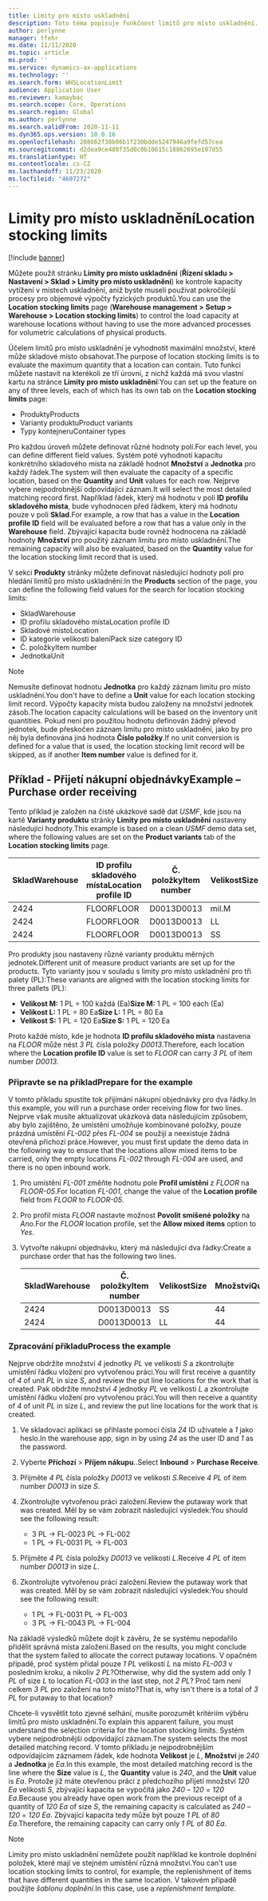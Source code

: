 ```yaml
---
title: Limity pro místo uskladnění
description: Toto téma popisuje funkčnost limitů pro místo uskladnění.
author: perlynne
manager: tfehr
ms.date: 11/11/2020
ms.topic: article
ms.prod: ''
ms.service: dynamics-ax-applications
ms.technology: ''
ms.search.form: WHSLocationLimit
audience: Application User
ms.reviewer: kamaybac
ms.search.scope: Core, Operations
ms.search.region: Global
ms.author: perlynne
ms.search.validFrom: 2020-11-11
ms.dyn365.ops.version: 10.0.16
ms.openlocfilehash: 208662f38b06b1f230bdde5247946a9fefd57cea
ms.sourcegitcommit: d2dea9ce480f35d0c0b10615c18862695e107d55
ms.translationtype: HT
ms.contentlocale: cs-CZ
ms.lasthandoff: 11/23/2020
ms.locfileid: "4607272"
---
```

# <a name="location-stocking-limits"></a><span data-ttu-id="2f9da-103">Limity pro místo uskladnění</span><span class="sxs-lookup"><span data-stu-id="2f9da-103">Location stocking limits</span></span>

[!include [banner](../includes/banner.md)]

<span data-ttu-id="2f9da-104">Můžete použít stránku **Limity pro místo uskladnění** (**Řízení skladu \> Nastavení \> Sklad \> Limity pro místo uskladnění**) ke kontrole kapacity vytížení v místech uskladnění, aniž byste museli používat pokročilejší procesy pro objemové výpočty fyzických produktů.</span><span class="sxs-lookup"><span data-stu-id="2f9da-104">You can use the **Location stocking limits** page (**Warehouse management \> Setup \> Warehouse \> Location stocking limits**) to control the load capacity at warehouse locations without having to use the more advanced processes for volumetric calculations of physical products.</span></span>

<span data-ttu-id="2f9da-105">Účelem limitů pro místo uskladnění je vyhodnotit maximální množství, které může skladové místo obsahovat.</span><span class="sxs-lookup"><span data-stu-id="2f9da-105">The purpose of location stocking limits is to evaluate the maximum quantity that a location can contain.</span></span> <span data-ttu-id="2f9da-106">Tuto funkci můžete nastavit na kterékoli ze tří úrovní, z nichž každá má svou vlastní kartu na stránce **Limity pro místo uskladnění**:</span><span class="sxs-lookup"><span data-stu-id="2f9da-106">You can set up the feature on any of three levels, each of which has its own tab on the **Location stocking limits** page:</span></span>

- <span data-ttu-id="2f9da-107">Produkty</span><span class="sxs-lookup"><span data-stu-id="2f9da-107">Products</span></span>
- <span data-ttu-id="2f9da-108">Varianty produktu</span><span class="sxs-lookup"><span data-stu-id="2f9da-108">Product variants</span></span>
- <span data-ttu-id="2f9da-109">Typy kontejneru</span><span class="sxs-lookup"><span data-stu-id="2f9da-109">Container types</span></span>

<span data-ttu-id="2f9da-110">Pro každou úroveň můžete definovat různé hodnoty polí.</span><span class="sxs-lookup"><span data-stu-id="2f9da-110">For each level, you can define different field values.</span></span> <span data-ttu-id="2f9da-111">Systém poté vyhodnotí kapacitu konkrétního skladového místa na základě hodnot **Množství** a **Jednotka** pro každý řádek.</span><span class="sxs-lookup"><span data-stu-id="2f9da-111">The system will then evaluate the capacity of a specific location, based on the **Quantity** and **Unit** values for each row.</span></span> <span data-ttu-id="2f9da-112">Nejprve vybere nejpodrobnější odpovídající záznam.</span><span class="sxs-lookup"><span data-stu-id="2f9da-112">It will select the most detailed matching record first.</span></span> <span data-ttu-id="2f9da-113">Například řádek, který má hodnotu v poli **ID profilu skladového místa**, bude vyhodnocen před řádkem, který má hodnotu pouze v poli **Sklad**.</span><span class="sxs-lookup"><span data-stu-id="2f9da-113">For example, a row that has a value in the **Location profile ID** field will be evaluated before a row that has a value only in the **Warehouse** field.</span></span> <span data-ttu-id="2f9da-114">Zbývající kapacita bude rovněž hodnocena na základě hodnoty **Množství** pro použitý záznam limitu pro místo uskladnění.</span><span class="sxs-lookup"><span data-stu-id="2f9da-114">The remaining capacity will also be evaluated, based on the **Quantity** value for the location stocking limit record that is used.</span></span>

<span data-ttu-id="2f9da-115">V sekci **Produkty** stránky můžete definovat následující hodnoty polí pro hledání limitů pro místo uskladnění:</span><span class="sxs-lookup"><span data-stu-id="2f9da-115">In the **Products** section of the page, you can define the following field values for the search for location stocking limits:</span></span>

- <span data-ttu-id="2f9da-116">Sklad</span><span class="sxs-lookup"><span data-stu-id="2f9da-116">Warehouse</span></span>
- <span data-ttu-id="2f9da-117">ID profilu skladového místa</span><span class="sxs-lookup"><span data-stu-id="2f9da-117">Location profile ID</span></span>
- <span data-ttu-id="2f9da-118">Skladové místo</span><span class="sxs-lookup"><span data-stu-id="2f9da-118">Location</span></span>
- <span data-ttu-id="2f9da-119">ID kategorie velikosti balení</span><span class="sxs-lookup"><span data-stu-id="2f9da-119">Pack size category ID</span></span>
- <span data-ttu-id="2f9da-120">Č. položky</span><span class="sxs-lookup"><span data-stu-id="2f9da-120">Item number</span></span>
- <span data-ttu-id="2f9da-121">Jednotka</span><span class="sxs-lookup"><span data-stu-id="2f9da-121">Unit</span></span>

> [!NOTE]
> <span data-ttu-id="2f9da-122">Nemusíte definovat hodnotu **Jednotka** pro každý záznam limitu pro místo uskladnění.</span><span class="sxs-lookup"><span data-stu-id="2f9da-122">You don't have to define a **Unit** value for each location stocking limit record.</span></span> <span data-ttu-id="2f9da-123">Výpočty kapacity místa budou založeny na množství jednotek zásob.</span><span class="sxs-lookup"><span data-stu-id="2f9da-123">The location capacity calculations will be based on the inventory unit quantities.</span></span> <span data-ttu-id="2f9da-124">Pokud není pro použitou hodnotu definován žádný převod jednotek, bude přeskočen záznam limitu pro místo uskladnění, jako by pro něj byla definována jiná hodnota **Číslo položky**.</span><span class="sxs-lookup"><span data-stu-id="2f9da-124">If no unit conversion is defined for a value that is used, the location stocking limit record will be skipped, as if another **Item number** value is defined for it.</span></span>

## <a name="example--purchase-order-receiving"></a><span data-ttu-id="2f9da-125">Příklad - Přijetí nákupní objednávky</span><span class="sxs-lookup"><span data-stu-id="2f9da-125">Example – Purchase order receiving</span></span>

<span data-ttu-id="2f9da-126">Tento příklad je založen na čisté ukázkové sadě dat *USMF*, kde jsou na kartě **Varianty produktu** stránky **Limity pro místo uskladnění** nastaveny následující hodnoty.</span><span class="sxs-lookup"><span data-stu-id="2f9da-126">This example is based on a clean *USMF* demo data set, where the following values are set on the **Product variants** tab of the **Location stocking limits** page.</span></span>

| <span data-ttu-id="2f9da-127">Sklad</span><span class="sxs-lookup"><span data-stu-id="2f9da-127">Warehouse</span></span> | <span data-ttu-id="2f9da-128">ID profilu skladového místa</span><span class="sxs-lookup"><span data-stu-id="2f9da-128">Location profile ID</span></span> | <span data-ttu-id="2f9da-129">Č. položky</span><span class="sxs-lookup"><span data-stu-id="2f9da-129">Item number</span></span> | <span data-ttu-id="2f9da-130">Velikost</span><span class="sxs-lookup"><span data-stu-id="2f9da-130">Size</span></span> | <span data-ttu-id="2f9da-131">Množství</span><span class="sxs-lookup"><span data-stu-id="2f9da-131">Quantity</span></span> | <span data-ttu-id="2f9da-132">Jednotka</span><span class="sxs-lookup"><span data-stu-id="2f9da-132">Unit</span></span> |
|-----------|---------------------|-------------|------|----------|------|
| <span data-ttu-id="2f9da-133">24</span><span class="sxs-lookup"><span data-stu-id="2f9da-133">24</span></span>        | <span data-ttu-id="2f9da-134">FLOOR</span><span class="sxs-lookup"><span data-stu-id="2f9da-134">FLOOR</span></span>               | <span data-ttu-id="2f9da-135">D0013</span><span class="sxs-lookup"><span data-stu-id="2f9da-135">D0013</span></span>       | <span data-ttu-id="2f9da-136">mil.</span><span class="sxs-lookup"><span data-stu-id="2f9da-136">M</span></span>    | <span data-ttu-id="2f9da-137">300</span><span class="sxs-lookup"><span data-stu-id="2f9da-137">300</span></span>      | <span data-ttu-id="2f9da-138">Ea</span><span class="sxs-lookup"><span data-stu-id="2f9da-138">Ea</span></span>   |
| <span data-ttu-id="2f9da-139">24</span><span class="sxs-lookup"><span data-stu-id="2f9da-139">24</span></span>        | <span data-ttu-id="2f9da-140">FLOOR</span><span class="sxs-lookup"><span data-stu-id="2f9da-140">FLOOR</span></span>               | <span data-ttu-id="2f9da-141">D0013</span><span class="sxs-lookup"><span data-stu-id="2f9da-141">D0013</span></span>       | <span data-ttu-id="2f9da-142">L</span><span class="sxs-lookup"><span data-stu-id="2f9da-142">L</span></span>    | <span data-ttu-id="2f9da-143">240</span><span class="sxs-lookup"><span data-stu-id="2f9da-143">240</span></span>      | <span data-ttu-id="2f9da-144">Ea</span><span class="sxs-lookup"><span data-stu-id="2f9da-144">Ea</span></span>   |
| <span data-ttu-id="2f9da-145">24</span><span class="sxs-lookup"><span data-stu-id="2f9da-145">24</span></span>        | <span data-ttu-id="2f9da-146">FLOOR</span><span class="sxs-lookup"><span data-stu-id="2f9da-146">FLOOR</span></span>               | <span data-ttu-id="2f9da-147">D0013</span><span class="sxs-lookup"><span data-stu-id="2f9da-147">D0013</span></span>       | <span data-ttu-id="2f9da-148">S</span><span class="sxs-lookup"><span data-stu-id="2f9da-148">S</span></span>    | <span data-ttu-id="2f9da-149">360</span><span class="sxs-lookup"><span data-stu-id="2f9da-149">360</span></span>      | <span data-ttu-id="2f9da-150">Ea</span><span class="sxs-lookup"><span data-stu-id="2f9da-150">Ea</span></span>   |

<span data-ttu-id="2f9da-151">Pro produkty jsou nastaveny různé varianty produktu měrných jednotek.</span><span class="sxs-lookup"><span data-stu-id="2f9da-151">Different unit of measure product variants are set up for the products.</span></span> <span data-ttu-id="2f9da-152">Tyto varianty jsou v souladu s limity pro místo uskladnění pro tři palety (PL):</span><span class="sxs-lookup"><span data-stu-id="2f9da-152">These variants are aligned with the location stocking limits for three pallets (PL):</span></span>

- <span data-ttu-id="2f9da-153">**Velikost M:** 1 PL = 100 každá (Ea)</span><span class="sxs-lookup"><span data-stu-id="2f9da-153">**Size M:** 1 PL = 100 each (Ea)</span></span>
- <span data-ttu-id="2f9da-154">**Velikost L:** 1 PL = 80 Ea</span><span class="sxs-lookup"><span data-stu-id="2f9da-154">**Size L:** 1 PL = 80 Ea</span></span>
- <span data-ttu-id="2f9da-155">**Velikost S:** 1 PL = 120 Ea</span><span class="sxs-lookup"><span data-stu-id="2f9da-155">**Size S:** 1 PL = 120 Ea</span></span>

<span data-ttu-id="2f9da-156">Proto každé místo, kde je hodnota **ID profilu skladového místa** nastavena na *FLOOR* může nést *3* *PL* čísla položky *D0013*.</span><span class="sxs-lookup"><span data-stu-id="2f9da-156">Therefore, each location where the **Location profile ID** value is set to *FLOOR* can carry *3* *PL* of item number *D0013*.</span></span>

### <a name="prepare-for-the-example"></a><span data-ttu-id="2f9da-157">Připravte se na příklad</span><span class="sxs-lookup"><span data-stu-id="2f9da-157">Prepare for the example</span></span>

<span data-ttu-id="2f9da-158">V tomto příkladu spustíte tok přijímání nákupní objednávky pro dva řádky.</span><span class="sxs-lookup"><span data-stu-id="2f9da-158">In this example, you will run a purchase order receiving flow for two lines.</span></span> <span data-ttu-id="2f9da-159">Nejprve však musíte aktualizovat ukázková data následujícím způsobem, aby bylo zajištěno, že umístění umožňuje kombinované položky, pouze prázdná umístění *FL-002* přes *FL-004* se použijí a neexistuje žádná otevřená příchozí práce.</span><span class="sxs-lookup"><span data-stu-id="2f9da-159">However, you must first update the demo data in the following way to ensure that the locations allow mixed items to be carried, only the empty locations *FL-002* through *FL-004* are used, and there is no open inbound work.</span></span>

1. <span data-ttu-id="2f9da-160">Pro umístění *FL-001* změňte hodnotu pole **Profil umístění** z *FLOOR* na *FLOOR-05*.</span><span class="sxs-lookup"><span data-stu-id="2f9da-160">For location *FL-001*, change the value of the **Location profile** field from *FLOOR* to *FLOOR-05*.</span></span>
1. <span data-ttu-id="2f9da-161">Pro profil místa *FLOOR* nastavte možnost **Povolit smíšené položky** na *Ano*.</span><span class="sxs-lookup"><span data-stu-id="2f9da-161">For the *FLOOR* location profile, set the **Allow mixed items** option to *Yes*.</span></span>
1. <span data-ttu-id="2f9da-162">Vytvořte nákupní objednávku, který má následující dva řádky:</span><span class="sxs-lookup"><span data-stu-id="2f9da-162">Create a purchase order that has the following two lines.</span></span>

    | <span data-ttu-id="2f9da-163">Sklad</span><span class="sxs-lookup"><span data-stu-id="2f9da-163">Warehouse</span></span> | <span data-ttu-id="2f9da-164">Č. položky</span><span class="sxs-lookup"><span data-stu-id="2f9da-164">Item number</span></span> | <span data-ttu-id="2f9da-165">Velikost</span><span class="sxs-lookup"><span data-stu-id="2f9da-165">Size</span></span> | <span data-ttu-id="2f9da-166">Množství</span><span class="sxs-lookup"><span data-stu-id="2f9da-166">Quantity</span></span> | <span data-ttu-id="2f9da-167">Jednotka</span><span class="sxs-lookup"><span data-stu-id="2f9da-167">Unit</span></span> |
    |-----------|-------------|------|----------|------|
    | <span data-ttu-id="2f9da-168">24</span><span class="sxs-lookup"><span data-stu-id="2f9da-168">24</span></span>        | <span data-ttu-id="2f9da-169">D0013</span><span class="sxs-lookup"><span data-stu-id="2f9da-169">D0013</span></span>       | <span data-ttu-id="2f9da-170">S</span><span class="sxs-lookup"><span data-stu-id="2f9da-170">S</span></span>    | <span data-ttu-id="2f9da-171">4</span><span class="sxs-lookup"><span data-stu-id="2f9da-171">4</span></span>        | <span data-ttu-id="2f9da-172">PL</span><span class="sxs-lookup"><span data-stu-id="2f9da-172">PL</span></span>   |
    | <span data-ttu-id="2f9da-173">24</span><span class="sxs-lookup"><span data-stu-id="2f9da-173">24</span></span>        | <span data-ttu-id="2f9da-174">D0013</span><span class="sxs-lookup"><span data-stu-id="2f9da-174">D0013</span></span>       | <span data-ttu-id="2f9da-175">L</span><span class="sxs-lookup"><span data-stu-id="2f9da-175">L</span></span>    | <span data-ttu-id="2f9da-176">4</span><span class="sxs-lookup"><span data-stu-id="2f9da-176">4</span></span>        | <span data-ttu-id="2f9da-177">PL</span><span class="sxs-lookup"><span data-stu-id="2f9da-177">PL</span></span>   |

### <a name="process-the-example"></a><span data-ttu-id="2f9da-178">Zpracování příkladu</span><span class="sxs-lookup"><span data-stu-id="2f9da-178">Process the example</span></span>

<span data-ttu-id="2f9da-179">Nejprve obdržíte množství *4* jednotky *PL* ve velikosti *S* a zkontrolujte umístění řádku vložení pro vytvořenou práci.</span><span class="sxs-lookup"><span data-stu-id="2f9da-179">You will first receive a quantity of *4* of unit *PL* in size *S*, and review the put line locations for the work that is created.</span></span> <span data-ttu-id="2f9da-180">Pak obdržíte množství *4* jednotky *PL* ve velikosti *L* a zkontrolujte umístění řádku vložení pro vytvořenou práci.</span><span class="sxs-lookup"><span data-stu-id="2f9da-180">You will then receive a quantity of *4* of unit *PL* in size *L*, and review the put line locations for the work that is created.</span></span>

1. <span data-ttu-id="2f9da-181">Ve skladovací aplikaci se přihlaste pomocí čísla *24* ID uživatele a *1* jako heslo.</span><span class="sxs-lookup"><span data-stu-id="2f9da-181">In the warehouse app, sign in by using *24* as the user ID and *1* as the password.</span></span>
1. <span data-ttu-id="2f9da-182">Vyberte **Příchozí** \> **Příjem nákupu**..</span><span class="sxs-lookup"><span data-stu-id="2f9da-182">Select **Inbound** \> **Purchase Receive**.</span></span>
1. <span data-ttu-id="2f9da-183">Přijměte *4* *PL* čísla položky *D0013* ve velikosti *S*.</span><span class="sxs-lookup"><span data-stu-id="2f9da-183">Receive *4* *PL* of item number *D0013* in size *S*.</span></span>
1. <span data-ttu-id="2f9da-184">Zkontrolujte vytvořenou práci založení.</span><span class="sxs-lookup"><span data-stu-id="2f9da-184">Review the putaway work that was created.</span></span> <span data-ttu-id="2f9da-185">Měl by se vám zobrazit následující výsledek:</span><span class="sxs-lookup"><span data-stu-id="2f9da-185">You should see the following result:</span></span>

    - <span data-ttu-id="2f9da-186">3 PL -\> FL-002</span><span class="sxs-lookup"><span data-stu-id="2f9da-186">3 PL -\> FL-002</span></span>
    - <span data-ttu-id="2f9da-187">1 PL -\> FL-003</span><span class="sxs-lookup"><span data-stu-id="2f9da-187">1 PL -\> FL-003</span></span>

1. <span data-ttu-id="2f9da-188">Přijměte *4* *PL* čísla položky *D0013* ve velikosti *L*.</span><span class="sxs-lookup"><span data-stu-id="2f9da-188">Receive *4* *PL* of item number *D0013* in size *L*.</span></span>
1. <span data-ttu-id="2f9da-189">Zkontrolujte vytvořenou práci založení.</span><span class="sxs-lookup"><span data-stu-id="2f9da-189">Review the putaway work that was created.</span></span> <span data-ttu-id="2f9da-190">Měl by se vám zobrazit následující výsledek:</span><span class="sxs-lookup"><span data-stu-id="2f9da-190">You should see the following result:</span></span>

    - <span data-ttu-id="2f9da-191">1 PL -\> FL-003</span><span class="sxs-lookup"><span data-stu-id="2f9da-191">1 PL -\> FL-003</span></span>
    - <span data-ttu-id="2f9da-192">3 PL -\> FL-004</span><span class="sxs-lookup"><span data-stu-id="2f9da-192">3 PL -\> FL-004</span></span>

<span data-ttu-id="2f9da-193">Na základě výsledků můžete dojít k závěru, že se systému nepodařilo přidělit správná místa založení.</span><span class="sxs-lookup"><span data-stu-id="2f9da-193">Based on the results, you might conclude that the system failed to allocate the correct putaway locations.</span></span> <span data-ttu-id="2f9da-194">V opačném případě, proč systém přidal pouze *1* *PL* velikosti *L* na místo *FL-003* v posledním kroku, a nikoliv *2* *PL*?</span><span class="sxs-lookup"><span data-stu-id="2f9da-194">Otherwise, why did the system add only *1* *PL* of size *L* to location *FL-003* in the last step, not *2* *PL*?</span></span> <span data-ttu-id="2f9da-195">Proč tam není celkem *3* *PL* pro založení na toto místo?</span><span class="sxs-lookup"><span data-stu-id="2f9da-195">That is, why isn't there is a total of *3* *PL* for putaway to that location?</span></span>

<span data-ttu-id="2f9da-196">Chcete-li vysvětlit toto zjevné selhání, musíte porozumět kritériím výběru limitů pro místo uskladnění.</span><span class="sxs-lookup"><span data-stu-id="2f9da-196">To explain this apparent failure, you must understand the selection criteria for the location stocking limits.</span></span> <span data-ttu-id="2f9da-197">Systém vybere nejpodrobnější odpovídající záznam.</span><span class="sxs-lookup"><span data-stu-id="2f9da-197">The system selects the most detailed matching record.</span></span> <span data-ttu-id="2f9da-198">V tomto příkladu je nejpodrobnějším odpovídajícím záznamem řádek, kde hodnota **Velikost** je *L*, **Množství** je *240* a **Jednotka** je *Ea*.</span><span class="sxs-lookup"><span data-stu-id="2f9da-198">In this example, the most detailed matching record is the line where the **Size** value is *L*, the **Quantity** value is *240*, and the **Unit** value is *Ea*.</span></span> <span data-ttu-id="2f9da-199">Protože již máte otevřenou práci z předchozího přijetí množství *120* *Ea* velikosti *S*, zbývající kapacita se vypočítá jako *240* – *120* = *120* *Ea*.</span><span class="sxs-lookup"><span data-stu-id="2f9da-199">Because you already have open work from the previous receipt of a quantity of *120* *Ea* of size *S*, the remaining capacity is calculated as *240* – *120* = *120* *Ea*.</span></span> <span data-ttu-id="2f9da-200">Zbývající kapacita tedy může být pouze *1* *PL* of *80* *Ea*.</span><span class="sxs-lookup"><span data-stu-id="2f9da-200">Therefore, the remaining capacity can carry only *1* *PL* of *80* *Ea*.</span></span>

> [!NOTE]
> <span data-ttu-id="2f9da-201">Limity pro místo uskladnění nemůžete použít například ke kontrole doplnění položek, které mají ve stejném umístění různá množství.</span><span class="sxs-lookup"><span data-stu-id="2f9da-201">You can't use location stocking limits to control, for example, the replenishment of items that have different quantities in the same location.</span></span> <span data-ttu-id="2f9da-202">V takovém případě použijte *šablonu doplnění*.</span><span class="sxs-lookup"><span data-stu-id="2f9da-202">In this case, use a *replenishment template*.</span></span>
